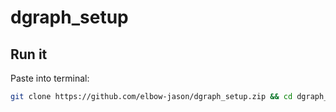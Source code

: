 # dgraph_setup

## Run it

Paste into terminal:
```bash 
git clone https://github.com/elbow-jason/dgraph_setup.zip && cd dgraph_setup && ./install_dgraph_ubuntu_16.04_amd64.sh
```

